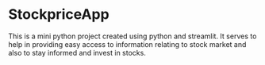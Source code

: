 # StockpriceApp
This is a mini python project created using python and streamlit. It serves to help in providing easy access to information relating to stock market and also to stay informed and invest in stocks.
